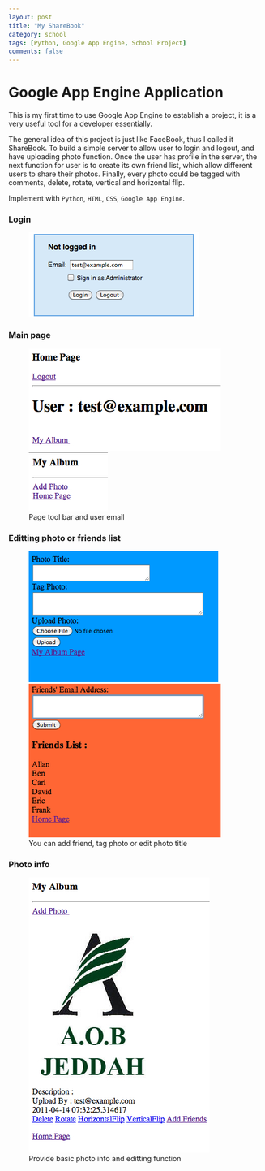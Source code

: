 ```yaml
---
layout: post
title: "My ShareBook"
category: school
tags: [Python, Google App Engine, School Project]
comments: false
---
```


# Google App Engine Application

This is my first time to use Google App Engine to establish a project, it is a very useful tool for a developer essentially.

The general idea of this project is just like FaceBook, thus I called it ShareBook. To build a simple server to allow user to login and logout, and have uploading photo function. Once the user has profile in the server, the next function for user is to create its own friend list, which allow different users to share their photos. Finally, every photo could be tagged with comments, delete, rotate, vertical and horizontal flip.

Implement with `Python`, `HTML`, `CSS`, `Google App Engine`.

### Login

<figure>
  <a><img src="/images/share-1.jpg"></a>
</figure>

### Main page

<figure class="half">
  <a><img src="/images/share-2.jpg"></a>
  <a><img src="/images/share-3.jpg"></a>
  <figcaption>Page tool bar and user email</figcaption>
</figure>

### Editting photo or friends list
<figure class="half">
  <a><img src="/images/share-4.jpg"></a>
  <a><img src="/images/share-5.jpg"></a>
  <figcaption>You can add friend, tag photo or edit photo title</figcaption>
</figure>

### Photo info

<figure>
  <a><img src="/images/share-6.jpg"></a>
  <figcaption>Provide basic photo info and editting function</figcaption>
</figure>